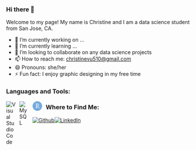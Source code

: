 ### Hi there 👋

Welcome to my page! My name is Christine and I am a data science student from San Jose, CA.

- 🔭 I’m currently working on ...
- 🌱 I’m currently learning ...
- 👯 I’m looking to collaborate on any data science projects
- 📫 How to reach me: christinevu510@gmail.com
- 😄 Pronouns: she/her
- ⚡ Fun fact: I enjoy graphic designing in my free time


### Languages and Tools:
<img align="left" alt="Visual Studio Code" width="26px" src="https://cdn.jsdelivr.net/gh/devicons/devicon/icons/vscode/vscode-original.svg" style="padding-right:10px;" />
<img align="left" alt="MySQL" width="26px" src="https://cdn.jsdelivr.net/gh/devicons/devicon/icons/mysql/mysql-original.svg" style="padding-right:10px;" />
<img align="left" alt="RStudio" width="26px" src="https://raw.githubusercontent.com/devicons/devicon/1119b9f84c0290e0f0b38982099a2bd027a48bf1/icons/rstudio/rstudio-original.svg" style="padding-right:10px;" />


### Where to Find Me:
<p><a href="[https://github.com/christinevu510]" target="_blank"><img alt="Github" src="https://img.shields.io/badge/GitHub-%2312100E.svg?&style=for-the-badge&logo=Github&logoColor=white" /></a><a href="[https://www.linkedin.com/in/christine-vu-41656517a/]" target="_blank"><img alt="LinkedIn" src="https://img.shields.io/badge/linkedin-%230077B5.svg?&style=for-the-badge&logo=linkedin&logoColor=white" /></a>
